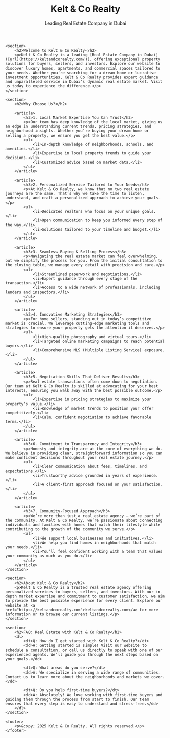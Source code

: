 <!DOCTYPE html>
<html lang="en">
<head>
    <meta charset="UTF-8">
    <meta name="viewport" content="width=device-width, initial-scale=1.0">
    <meta name="description" content="Kelt & Co Realty - Leading Real Estate Company in Dubai offering luxury homes, apartments, and commercial spaces. Expert guidance for buyers, sellers, and investors.">
    <title>Kelt & Co Realty | Real Estate Company in Dubai</title>
</head>
<body>
    <header>
        <h1>Kelt & Co Realty</h1>
        <p>Leading Real Estate Company in Dubai</p>
    </header>

    <section>
        <h2>Welcome to Kelt & Co Realty</h2>
        <p>Kelt & Co Realty is a leading [Real Estate Company in Dubai]([url](https://keltandcorealty.com/)), offering exceptional property solutions for buyers, sellers, and investors. Explore our website to discover luxury homes, apartments, and commercial spaces tailored to your needs. Whether you're searching for a dream home or lucrative investment opportunities, Kelt & Co Realty provides expert guidance and unparalleled service in Dubai's dynamic real estate market. Visit us today to experience the difference.</p>
    </section>

    <section>
        <h2>Why Choose Us?</h2>

        <article>
            <h3>1. Local Market Expertise You Can Trust</h3>
            <p>Our team has deep knowledge of the local market, giving us an edge in understanding current trends, pricing strategies, and neighborhood insights. Whether you’re buying your dream home or selling a property, we ensure you get the best value.</p>
            <ul>
                <li>In-depth knowledge of neighborhoods, schools, and amenities.</li>
                <li>Expertise in local property trends to guide your decisions.</li>
                <li>Customized advice based on market data.</li>
            </ul>
        </article>

        <article>
            <h3>2. Personalized Service Tailored to Your Needs</h3>
            <p>At Kelt & Co Realty, we know that no two real estate journeys are the same. That’s why we take the time to listen, understand, and craft a personalized approach to achieve your goals.</p>
            <ul>
                <li>Dedicated realtors who focus on your unique goals.</li>
                <li>Open communication to keep you informed every step of the way.</li>
                <li>Solutions tailored to your timeline and budget.</li>
            </ul>
        </article>

        <article>
            <h3>3. Seamless Buying & Selling Process</h3>
            <p>Navigating the real estate market can feel overwhelming, but we simplify the process for you. From the initial consultation to the closing table, we manage every detail with precision and care.</p>
            <ul>
                <li>Streamlined paperwork and negotiations.</li>
                <li>Expert guidance through every stage of the transaction.</li>
                <li>Access to a wide network of professionals, including lenders and inspectors.</li>
            </ul>
        </article>

        <article>
            <h3>4. Innovative Marketing Strategies</h3>
            <p>For home sellers, standing out in today’s competitive market is crucial. We leverage cutting-edge marketing tools and strategies to ensure your property gets the attention it deserves.</p>
            <ul>
                <li>High-quality photography and virtual tours.</li>
                <li>Targeted online marketing campaigns to reach potential buyers.</li>
                <li>Comprehensive MLS (Multiple Listing Service) exposure.</li>
            </ul>
        </article>

        <article>
            <h3>5. Negotiation Skills That Deliver Results</h3>
            <p>Real estate transactions often come down to negotiation. Our team at Kelt & Co Realty is skilled at advocating for your best interests, ensuring you walk away with the best possible outcome.</p>
            <ul>
                <li>Expertise in pricing strategies to maximize your property’s value.</li>
                <li>Knowledge of market trends to position your offer competitively.</li>
                <li>Calm, confident negotiation to achieve favorable terms.</li>
            </ul>
        </article>

        <article>
            <h3>6. Commitment to Transparency and Integrity</h3>
            <p>Honesty and integrity are at the core of everything we do. We believe in providing clear, straightforward information so you can make confident decisions throughout your real estate journey.</p>
            <ul>
                <li>Clear communication about fees, timelines, and expectations.</li>
                <li>Trustworthy advice grounded in years of experience.</li>
                <li>A client-first approach focused on your satisfaction.</li>
            </ul>
        </article>

        <article>
            <h3>7. Community-Focused Approach</h3>
            <p>We’re more than just a real estate agency — we’re part of the community. At Kelt & Co Realty, we’re passionate about connecting individuals and families with homes that match their lifestyle while contributing to the growth of the community we serve.</p>
            <ul>
                <li>We support local businesses and initiatives.</li>
                <li>We help you find homes in neighborhoods that match your needs.</li>
                <li>You’ll feel confident working with a team that values your community as much as you do.</li>
            </ul>
        </article>
    </section>

    <section>
        <h2>About Kelt & Co Realty</h2>
        <p>Kelt & Co Realty is a trusted real estate agency offering personalized services to buyers, sellers, and investors. With our in-depth market expertise and commitment to customer satisfaction, we aim to provide the best possible experience for every client. Explore our website at <a href="https://keltandcorealty.com">keltandcorealty.com</a> for more information or to browse our current listings.</p>
    </section>

    <section>
        <h2>FAQ: Real Estate with Kelt & Co Realty</h2>
        <dl>
            <dt>Q: How do I get started with Kelt & Co Realty?</dt>
            <dd>A: Getting started is simple! Visit our website to schedule a consultation, or call us directly to speak with one of our experienced agents. We’ll guide you through the next steps based on your goals.</dd>

            <dt>Q: What areas do you serve?</dt>
            <dd>A: We specialize in serving a wide range of communities. Contact us to learn more about the neighborhoods and markets we cover.</dd>

            <dt>Q: Do you help first-time buyers?</dt>
            <dd>A: Absolutely! We love working with first-time buyers and guiding them through the process from start to finish. Our team ensures that every step is easy to understand and stress-free.</dd>
        </dl>
    </section>

    <footer>
        <p>&copy; 2025 Kelt & Co Realty. All rights reserved.</p>
    </footer>
</body>
</html>
